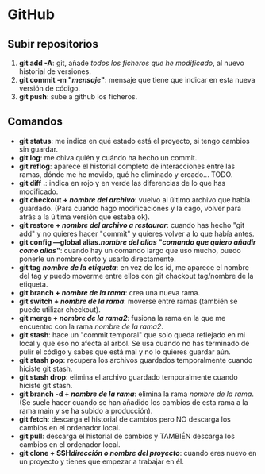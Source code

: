 # GitHub
## Subir repositorios
1. **git add -A**: git, añade *todos los ficheros que he modificado*, al nuevo historial de versiones.
2. **git commit -m "*mensaje*"**: mensaje que tiene que indicar en esta nueva versión de código.
3. **git push**: sube a github los ficheros.

## Comandos
  - **git status**: me indica en qué estado está el proyecto, si tengo cambios sin guardar.
  - **git log**: me chiva quién y cuándo ha hecho un commit.
  - **git reflog**: aparece el historial completo de interacciones entre las ramas, dónde me he movido, qué he eliminado y creado... TODO.
  - **git diff .**: indica en rojo y en verde las diferencias de lo que has modificado.
  - **git checkout + *nombre del archivo***: vuelvo al último archivo que había guardado. (Para cuando hago modificaciones y la cago, volver para atrás a la última versión que estaba ok).
  - **git restore + *nombre del archivo a restaurar***: cuando has hecho "git add" y no quieres hacer "commit" y quieres volver a lo que había antes.
  - **git config —global alias.*nombre del alias* "*comando que quiero añadir como alias*"**: cuando hay un comando largo que uso mucho, puedo ponerle un nombre corto y usarlo directamente.
  - **git tag *nombre de la etiqueta***: en vez de los id, me aparece el nombre del tag y puedo moverme entre ellos con git chackout tag/nombre de la etiqueta.
  - **git branch + *nombre de la rama***: crea una nueva rama.
  - **git switch + *nombre de la rama***: moverse entre ramas (también se puede utilizar checkout).
  - **git merge + *nombre de la rama2***: fusiona la rama en la que me encuentro con la rama *nombre de la rama2*.
  - **git stash**: hace un "commit temporal" que solo queda reflejado en mi local y que eso no afecta al árbol. Se usa cuando no has terminado de pulir el código y sabes que está mal y no lo quieres guardar aún.
  - **git stash pop**: recupera los archivos guardados temporalmente cuando hiciste git stash.
  - **git stash drop**: elimina el archivo guardado temporalmente cuando hiciste git stash.
  - **git branch -d + *nombre de la rama***: elimina la rama *nombre de la rama*. (Se suele hacer cuando se han añadido los cambios de esta rama a la rama main y se ha subido a producción).
  - **git fetch**: descarga el historial de cambios pero NO descarga los cambios en el ordenador local.
  - **git pull**: descarga el historial de cambios y TAMBIÉN descarga los cambios en el ordenador local.
  - **git clone + SSH*dirección o nombre del proyecto***: cuando eres nuevo en un proyecto y tienes que empezar a trabajar en él.